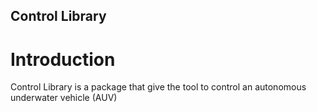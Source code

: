 ## Control Library

# Introduction
Control Library is a package that give the tool to control an autonomous underwater vehicle (AUV)